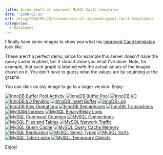 ```yaml
---
title: Screenshots of improved MySQL Cacti templates
date: "2008-05-25"
url: /blog/2008/05/25/screenshots-of-improved-mysql-cacti-templates/
categories:
  - Databases
---
```

<p>I finally have some images to show you what my <a href="http://code.google.com/p/mysql-cacti-templates/">improved Cacti templates</a> look like.</p>

<p>These aren't a perfect demo, since for example this server doesn't have the query cache enabled, but it should show you what I've done.  Note, for example, that each graph is labeled  with the actual values of the images drawn on it.  You don't have to guess what the values are by squinting at the graphs.</p>

<p>You can click on any image to go to a larger version.  Enjoy:</p>

<p><a href='/media/2008/05/graph_image_016.png' title='InnoDB Buffer Pool Activity'><img src='/media/2008/05/graph_image_016.thumbnail.png' alt='InnoDB Buffer Pool Activity' /></a>
<a href='/media/2008/05/graph_image_022.png' title='InnoDB Buffer Pool'><img src='/media/2008/05/graph_image_022.thumbnail.png' alt='InnoDB Buffer Pool' /></a>
<a href='/media/2008/05/graph_image_003.png' title='InnoDB I/O'><img src='/media/2008/05/graph_image_003.thumbnail.png' alt='InnoDB I/O' /></a>
<a href='/media/2008/05/graph_image_005.png' title='InnoDB I/O Pending'><img src='/media/2008/05/graph_image_005.thumbnail.png' alt='InnoDB I/O Pending' /></a>
<a href='/media/2008/05/graph_image_012.png' title='InnoDB Insert Buffer'><img src='/media/2008/05/graph_image_012.thumbnail.png' alt='InnoDB Insert Buffer' /></a>
<a href='/media/2008/05/graph_image_024.png' title='InnoDB Log'><img src='/media/2008/05/graph_image_024.thumbnail.png' alt='InnoDB Log' /></a>
<a href='/media/2008/05/graph_image_002.png' title='InnoDB Row Operations'><img src='/media/2008/05/graph_image_002.thumbnail.png' alt='InnoDB Row Operations' /></a>
<a href='/media/2008/05/graph_image_017.png' title='InnoDB Semaphores'><img src='/media/2008/05/graph_image_017.thumbnail.png' alt='InnoDB Semaphores' /></a>
<a href='/media/2008/05/graph_image_006.png' title='InnoDB Transactions'><img src='/media/2008/05/graph_image_006.thumbnail.png' alt='InnoDB Transactions' /></a>
<a href='/media/2008/05/graph_image_021.png' title='MyISAM Indexes'><img src='/media/2008/05/graph_image_021.thumbnail.png' alt='MyISAM Indexes' /></a>
<a href='/media/2008/05/graph_image_013.png' title='MySQL Binary/Relay Logs'><img src='/media/2008/05/graph_image_013.thumbnail.png' alt='MySQL Binary/Relay Logs' /></a>
<a href='/media/2008/05/graph_image_010.png' title='MySQL Command Counters'><img src='/media/2008/05/graph_image_010.thumbnail.png' alt='MySQL Command Counters' /></a>
<a href='/media/2008/05/graph_image_020.png' title='MySQL Connections'><img src='/media/2008/05/graph_image_020.thumbnail.png' alt='MySQL Connections' /></a>
<a href='/media/2008/05/graph_image_004.png' title='MySQL Files and Tables'><img src='/media/2008/05/graph_image_004.thumbnail.png' alt='MySQL Files and Tables' /></a>
<a href='/media/2008/05/graph_image_023.png' title='MySQL Network Traffic'><img src='/media/2008/05/graph_image_023.thumbnail.png' alt='MySQL Network Traffic' /></a>
<a href='/media/2008/05/graph_image_014.png' title='MySQL Query Cache'><img src='/media/2008/05/graph_image_014.thumbnail.png' alt='MySQL Query Cache' /></a>
<a href='/media/2008/05/graph_image_026.png' title='MySQL Query Cache Memory'><img src='/media/2008/05/graph_image_026.thumbnail.png' alt='MySQL Query Cache Memory' /></a>
<a href='/media/2008/05/graph_image_015.png' title='MySQL Replication'><img src='/media/2008/05/graph_image_015.thumbnail.png' alt='MySQL Replication' /></a>
<a href='/media/2008/05/graph_image_019.png' title='MySQL Select Types'><img src='/media/2008/05/graph_image_019.thumbnail.png' alt='MySQL Select Types' /></a>
<a href='/media/2008/05/graph_image_007.png' title='MySQL Sorts'><img src='/media/2008/05/graph_image_007.thumbnail.png' alt='MySQL Sorts' /></a>
<a href='/media/2008/05/graph_image_011.png' title='MySQL Table Locks'><img src='/media/2008/05/graph_image_011.thumbnail.png' alt='MySQL Table Locks' /></a>
<a href='/media/2008/05/graph_image_025.png' title='MySQL Temporary Objects'><img src='/media/2008/05/graph_image_025.thumbnail.png' alt='MySQL Temporary Objects' /></a></p>

<p>Enjoy!</p>
